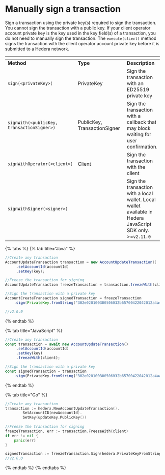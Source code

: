 # Manually sign a transaction

Sign a transaction using the private key(s) required to sign the transaction. You cannot sign the transaction with a public key. If your client operator account private key is the key used in the key field(s) of a transaction, you do not need to manually sign the transaction. The `execute(client)` method signs the transaction with the client operator account private key before it is submitted to a Hedera network.

<table data-header-hidden><thead><tr><th></th><th width="179.33333333333331"></th><th></th></tr></thead><tbody><tr><td><strong>Method</strong></td><td><strong>Type</strong></td><td><strong>Description</strong></td></tr><tr><td><code>sign(&#x3C;privateKey>)</code></td><td>PrivateKey</td><td>Sign the transaction with an ED25519 private key</td></tr><tr><td><code>signWith(&#x3C;publicKey, transactionSigner>)</code></td><td>PublicKey, TransactionSigner</td><td>Sign the transaction with a callback that may block waiting for user confirmation.</td></tr><tr><td><code>signWithOperator(&#x3C;client>)</code></td><td>Client</td><td>Sign the transaction with the client</td></tr><tr><td><code>signWithSigner(&#x3C;signer>)</code></td><td></td><td>Sign the transaction with a local wallet. Local wallet available in Hedera JavaScript SDK only. >=<code>v2.11.0</code></td></tr></tbody></table>

{% tabs %}
{% tab title="Java" %}
```java
//Create any transaction
AccountUpdateTransaction transaction = new AccountUpdateTransaction()
     .setAccountId(accountId)
     .setKey(key);

//Freeze the transaction for signing
AccountUpdateTransaction freezeTransaction = transaction.freezeWith(client);

//Sign the transaction with a private key
AccountCreateTransaction signedTransaction = freezeTransaction
    .sign(PrivateKey.fromString("302e020100300506032b65700422042012a4a4add3d885bd61d7ce5cff88c5ef2d510651add00a7f64cb90de3359bc5c");

//v2.0.0    
```
{% endtab %}

{% tab title="JavaScript" %}
```javascript
//Create any transaction
const transaction = await new AccountUpdateTransaction()
     .setAccountId(accountId)
     .setKey(key)
     .freezeWith(client);

//Sign the transaction with a private key
const signedTransaction = transaction
    .sign(PrivateKey.fromString("302e020100300506032b65700422042012a4a4add3d885bd61d7ce5cff88c5ef2d510651add00a7f64cb90de3359bc5c");
```
{% endtab %}

{% tab title="Go" %}
```go
//Create any transaction
transaction := hedera.NewAccountUpdateTransaction().
		SetAccountID(newAccountId).
		SetKey(updateKey.PublicKey())
	
//Freeze the transaction for signing
freezeTransaction, err := transaction.FreezeWith(client)
if err != nil {
    panic(err)
}

signedTransaction := freezeTransaction.Sign(hedera.PrivateKeyFromString("302e020100300506032b65700422042012a4a4add3d885bd61d7ce5cff88c5ef2d510651add00a7f64cb90de3359bc5c"))
//v2.0.0
```
{% endtab %}
{% endtabs %}
